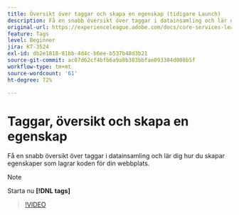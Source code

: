 ```yaml
---
title: Översikt över taggar och skapa en egenskap (tidigare Launch)
description: Få en snabb översikt över taggar i datainsamling och lär dig hur du skapar egenskaper som lagrar koden för din webbplats.
original-url: https://experienceleague.adobe.com/docs/core-services-learn/tutorials/launch-web/launch-overview-and-creating-properties.html
feature: Tags
level: Beginner
jira: KT-3524
exl-id: db2e1818-81bb-4d4c-b6ee-b537b48d3b21
source-git-commit: ac07d62cf4bfb6a9a8b383bbfae093304d008b5f
workflow-type: tm+mt
source-wordcount: '61'
ht-degree: 72%

---
```


# Taggar, översikt och skapa en egenskap

Få en snabb översikt över taggar i datainsamling och lär dig hur du skapar egenskaper som lagrar koden för din webbplats.

>[!NOTE]
>
> Starta nu **[!DNL tags]**

>[!VIDEO](https://video.tv.adobe.com/v/28727/?quality=12&learn=on)
